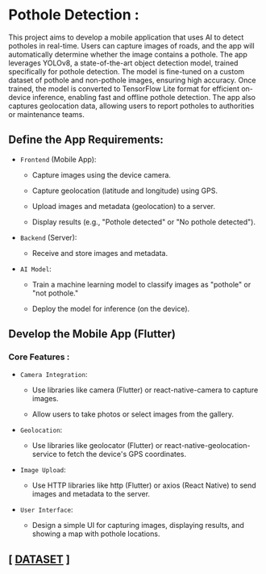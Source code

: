 # Pothole Detection :

This project aims to develop a mobile application that uses AI to detect potholes in real-time. Users can capture images of roads, and the app will automatically determine whether the image contains a pothole. The app leverages YOLOv8, a state-of-the-art object detection model, trained specifically for pothole detection. The model is fine-tuned on a custom dataset of pothole and non-pothole images, ensuring high accuracy. Once trained, the model is converted to TensorFlow Lite format for efficient on-device inference, enabling fast and offline pothole detection. The app also captures geolocation data, allowing users to report potholes to authorities or maintenance teams.


## Define the App Requirements:
+ `Frontend` (Mobile App):

    + Capture images using the device camera.

    + Capture geolocation (latitude and longitude) using GPS.

    + Upload images and metadata (geolocation) to a server.

    + Display results (e.g., "Pothole detected" or "No pothole detected").

+ `Backend` (Server):

    + Receive and store images and metadata.

+ `AI Model`:

    + Train a machine learning model to classify images as "pothole" or "not pothole."

    + Deploy the model for inference (on the device).


## Develop the Mobile App (Flutter)

### Core Features :

+ `Camera Integration`:

    + Use libraries like camera (Flutter) or react-native-camera to capture images.

    + Allow users to take photos or select images from the gallery.

+ `Geolocation`:

    + Use libraries like geolocator (Flutter) or react-native-geolocation-service to fetch the device's GPS coordinates.

+ `Image Upload`:

    + Use HTTP libraries like http (Flutter) or axios (React Native) to send images and metadata to the server.

+ `User Interface`:

    + Design a simple UI for capturing images, displaying results, and showing a map with pothole locations.

## [ [DATASET](./notes/dataset.MD) ]